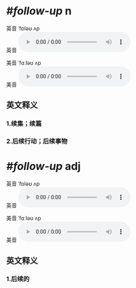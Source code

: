 # ***\#follow-up*** n
英音 ˈfɒləʊ ʌp  
英音
<audio src="./media/follow-up n1_AAC.aac" controls="controls"></audio>

美音 ˈfɑːləʊ ʌp  
美音
<audio src="./media/follow-up n2_AAC.aac" controls="controls"></audio>



  

英文释义
---
### 1.**续集；续篇**  

### 2.**后续行动；后续事物**  


# ***\#follow-up*** adj
英音 ˈfɒləʊ ʌp  
英音
<audio src="./media/follow-up adj1_AAC.aac" controls="controls"></audio>

美音 ˈfɑːləʊ ʌp  
美音
<audio src="./media/follow-up adj2_AAC.aac" controls="controls"></audio>



  

英文释义
---
### 1.**后续的**  


